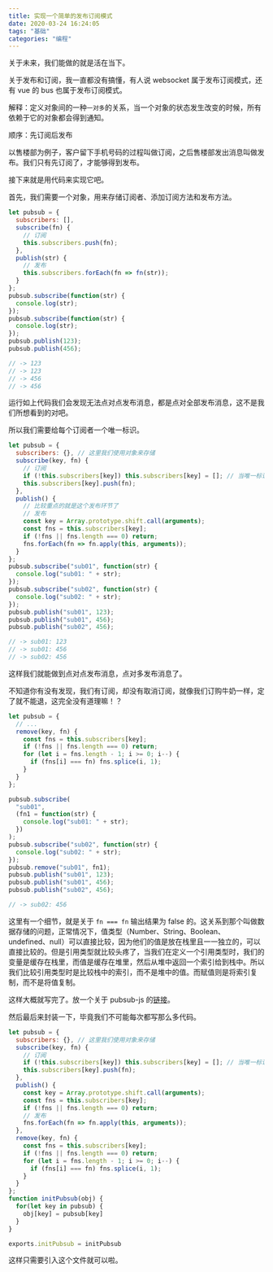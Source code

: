 ```yaml
---
title: 实现一个简单的发布订阅模式
date: 2020-03-24 16:24:05
tags: "基础"
categories: "编程"
---
```


关于未来，我们能做的就是活在当下。

关于发布和订阅，我一直都没有搞懂，有人说 websocket 属于发布订阅模式，还有 vue 的 bus 也属于发布订阅模式。

解释：定义对象间的一种`一对多`的关系，当一个对象的状态发生改变的时候，所有依赖于它的对象都会得到通知。

顺序：先订阅后发布

以售楼部为例子，客户留下手机号码的过程叫做订阅，之后售楼部发出消息叫做发布。我们只有先订阅了，才能够得到发布。

<!-- more -->

接下来就是用代码来实现它吧。

首先，我们需要一个对象，用来存储订阅者、添加订阅方法和发布方法。

```js
let pubsub = {
  subscribers: [],
  subscribe(fn) {
    // 订阅
    this.subscribers.push(fn);
  },
  publish(str) {
    // 发布
    this.subscribers.forEach(fn => fn(str));
  }
};
pubsub.subscribe(function(str) {
  console.log(str);
});
pubsub.subscribe(function(str) {
  console.log(str);
});
pubsub.publish(123);
pubsub.publish(456);

// -> 123
// -> 123
// -> 456
// -> 456
```

运行如上代码我们会发现无法点对点发布消息，都是点对全部发布消息，这不是我们所想看到的对吧。

所以我们需要给每个订阅者一个唯一标识。

```js
let pubsub = {
  subscribers: {}, // 这里我们使用对象来存储
  subscribe(key, fn) {
    // 订阅
    if (!this.subscribers[key]) this.subscribers[key] = []; // 当唯一标识不存在的时候，创建唯一标识
    this.subscribers[key].push(fn);
  },
  publish() {
    // 比较重点的就是这个发布环节了
    // 发布
    const key = Array.prototype.shift.call(arguments);
    const fns = this.subscribers[key];
    if (!fns || fns.length === 0) return;
    fns.forEach(fn => fn.apply(this, arguments));
  }
};
pubsub.subscribe("sub01", function(str) {
  console.log("sub01: " + str);
});
pubsub.subscribe("sub02", function(str) {
  console.log("sub02: " + str);
});
pubsub.publish("sub01", 123);
pubsub.publish("sub01", 456);
pubsub.publish("sub02", 456);

// -> sub01: 123
// -> sub01: 456
// -> sub02: 456
```

这样我们就能做到点对点发布消息，点对多发布消息了。

不知道你有没有发现，我们有订阅，却没有取消订阅，就像我们订购牛奶一样，定了就不能退，这完全没有道理嘛！？

```js
let pubsub = {
  // ...
  remove(key, fn) {
    const fns = this.subscribers[key];
    if (!fns || fns.length === 0) return;
    for (let i = fns.length - 1; i >= 0; i--) {
      if (fns[i] === fn) fns.splice(i, 1);
    }
  }
};

pubsub.subscribe(
  "sub01",
  (fn1 = function(str) {
    console.log("sub01: " + str);
  })
);
pubsub.subscribe("sub02", function(str) {
  console.log("sub02: " + str);
});
pubsub.remove("sub01", fn1);
pubsub.publish("sub01", 123);
pubsub.publish("sub01", 456);
pubsub.publish("sub02", 456);

// -> sub02: 456
```

这里有一个细节，就是关于 `fn === fn` 输出结果为 false 的。这关系到那个叫做数据存储的问题，正常情况下，值类型（Number、String、Boolean、undefined、null）可以直接比较，因为他们的值是放在栈里且一一独立的，可以直接比较的。但是引用类型就比较头疼了，当我们在定义一个引用类型时，我们的变量是缓存在栈里，而值是缓存在堆里，然后从堆中返回一个索引给到栈中。所以我们比较引用类型时是比较栈中的索引，而不是堆中的值。而赋值则是将索引复制，而不是将值复制。

这样大概就写完了。放一个关于 pubsub-js 的[链接](https://github.com/mroderick/PubSubJS)。

然后最后来封装一下，毕竟我们不可能每次都写那么多代码。

```js
let pubsub = {
  subscribers: {}, // 这里我们使用对象来存储
  subscribe(key, fn) {
    // 订阅
    if (!this.subscribers[key]) this.subscribers[key] = []; // 当唯一标识不存在的时候，创建唯一标识
    this.subscribers[key].push(fn);
  },
  publish() {
    const key = Array.prototype.shift.call(arguments);
    const fns = this.subscribers[key];
    if (!fns || fns.length === 0) return;
    // 发布
    fns.forEach(fn => fn.apply(this, arguments));
  },
  remove(key, fn) {
    const fns = this.subscribers[key];
    if (!fns || fns.length === 0) return;
    for (let i = fns.length - 1; i >= 0; i--) {
      if (fns[i] === fn) fns.splice(i, 1);
    }
  }
};
function initPubsub(obj) {
  for(let key in pubsub) {
    obj[key] = pubsub[key]
  }
}

exports.initPubsub = initPubsub
```

这样只需要引入这个文件就可以啦。
